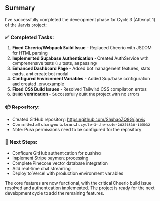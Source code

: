 ## Summary

I've successfully completed the development phase for Cycle 3 (Attempt 1) of the Jarvis project:

### ✅ Completed Tasks:

1. **Fixed Cheerio/Webpack Build Issue** - Replaced Cheerio with JSDOM for HTML parsing
2. **Implemented Supabase Authentication** - Created AuthService with comprehensive tests (10 tests, all passing)
3. **Enhanced Dashboard Page** - Added bot management features, stats cards, and create bot modal
4. **Configured Environment Variables** - Added Supabase configuration and created .env.example
5. **Fixed CSS Build Issues** - Resolved Tailwind CSS compilation errors
6. **Build Verification** - Successfully built the project with no errors

### 📦 Repository:
- Created GitHub repository: https://github.com/ShuhaoZQGG/jarvis
- Committed all changes to branch: `cycle-3-the-code-20250830-165032`
- Note: Push permissions need to be configured for the repository

### 🚀 Next Steps:
- Configure GitHub authentication for pushing
- Implement Stripe payment processing
- Complete Pinecone vector database integration
- Add real-time chat streaming
- Deploy to Vercel with production environment variables

<!-- FEATURES_STATUS: PARTIAL_COMPLETE -->

The core features are now functional, with the critical Cheerio build issue resolved and authentication implemented. The project is ready for the next development cycle to add the remaining features.
